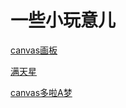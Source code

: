 # 一些小玩意儿
[canvas画板](https://www.baidu.com)

[满天星](https://www.baidu.com)

[canvas多啦A梦](https://www.baidu.com)

